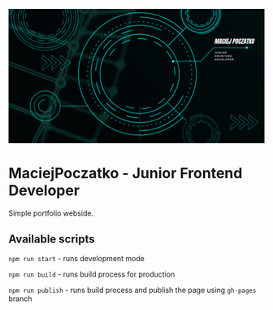 ![cover](https://raw.githubusercontent.com/MaciejPoczatko/maciejpoczatko.github.io/source/public/og.png)

# MaciejPoczatko - Junior Frontend Developer

Simple portfolio webside.


## Available scripts

`npm run start` - runs development mode

`npm run build` - runs build process for production

`npm run publish` - runs build process and publish the page using `gh-pages` branch

